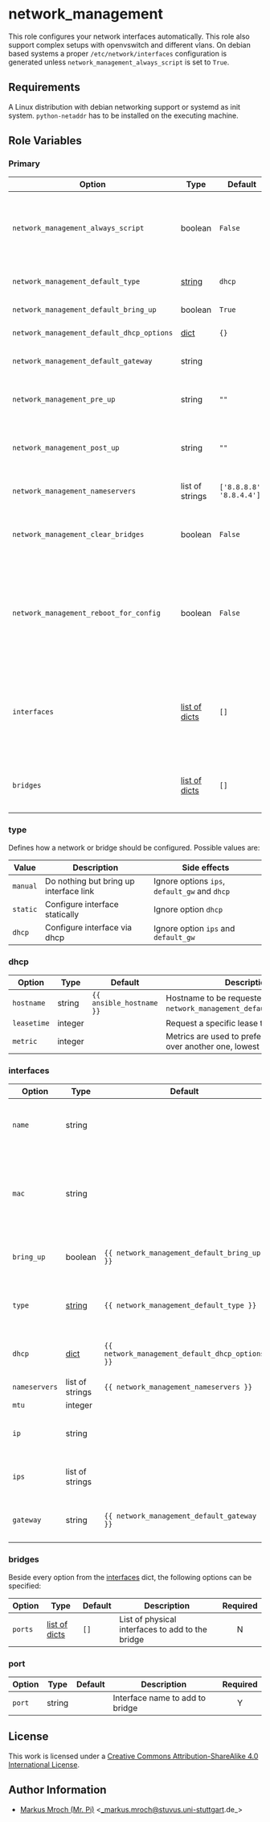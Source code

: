 # network_management

This role configures your network interfaces automatically. This role also support complex setups with openvswitch and different vlans. On debian based systems a proper `/etc/network/interfaces` configuration is generated unless `network_management_always_script` is set to `True`.


## Requirements

A Linux distribution with debian networking support or systemd as init system.
`python-netaddr` has to be installed on the executing machine.

## Role Variables

### Primary
| Option                                    | Type                         | Default                  | Description                                                                                                                                        | Required |
|-------------------------------------------|------------------------------|--------------------------|----------------------------------------------------------------------------------------------------------------------------------------------------|:--------:|
| `network_management_always_script`        | boolean                      | `False`                  | Always generate a systemd service and network management script (overwrites networking.service if it exists)                                       |     N    |
| `network_management_default_type`         | [string](#type)              | `dhcp`                   | Default type to setup a interface or bridge                                                                                                        |     N    |
| `network_management_default_bring_up`     | boolean                      | `True`                   | Bring interface up on start                                                                                                                        |     N    |
| `network_management_default_dhcp_options` | [dict](#dhcp)                | `{}`                     | Additional options for dhcp interfaces                                                                                                             |     N    |
| `network_management_default_gateway`      | string                       |                          | Add a default route via this gateway address                                                                                                       |     N    |
| `network_management_pre_up`               | string                       | `""`                     | Commands to execute before any other action is performed                                                                                           |     N    |
| `network_management_post_up`              | string                       | `""`                     | Commands to execute after all other network operations are performed                                                                               |     N    |
| `network_management_nameservers`          | list of strings              | `['8.8.8.8', '8.8.4.4']` | List of all nameservers to use                                                                                                                     |     N    |
| `network_management_clear_bridges`        | boolean                      | `False`                  | Remove all ovs bridges before recreating them. This is useful for renaming bridges.                                                                |     N    |
| `network_management_reboot_for_config`    | boolean                      | `False`                  | Reboot target server to setup new network config, useful for major network configuration, which may require manual interactions otherwise          |     N    |
| `interfaces`                              | [list of dicts](#interfaces) | `[]`                     | List of all interfaces to setup, keep in mind it can cause various errors if you configure a interface here and later use it as a port on a bridge |     N    |
| `bridges`                                 | [list of dicts](#bridges)    | `[]`                     | List of network bridges to setup (all bridges are managed by openvswitch)                                                                          |     N    |

### type
Defines how a network or bridge should be configured. Possible values are:

| Value    | Description                            | Side effects                                  |
|----------|----------------------------------------|-----------------------------------------------|
| `manual` | Do nothing but bring up interface link | Ignore options `ips`, `default_gw` and `dhcp` |
| `static` | Configure interface statically         | Ignore option `dhcp`                          |
| `dhcp`   | Configure interface via dhcp           | Ignore option `ips` and `default_gw`          |


### dhcp
| Option      | Type    | Default                  | Description                                                                        | Required |
|-------------|---------|--------------------------|------------------------------------------------------------------------------------|:--------:|
| `hostname`  | string  | `{{ ansible_hostname }}` | Hostname to be requested (is ignored in `network_management_default_dhcp_options`) |     N    |
| `leasetime` | integer |                          | Request a specific lease time in seconds.                                          |     N    |
| `metric`    | integer |                          | Metrics are used to prefer an interface over another one, lowest wins.             |     N    |

### interfaces
| Option        | Type            | Default                                         | Description                                                                               | Required                        |
|---------------|-----------------|-------------------------------------------------|-------------------------------------------------------------------------------------------|:-------------------------------:|
| `name`        | string          |                                                 | Name of the interface to configure, ignored if `mac` is specified                         | only if `mac` is not specified  |
| `mac`         | string          |                                                 | MAC-Address of the interface to configure. If `name` is specified, `mac` is autodetected. | only if `name` is not specified |
| `bring_up`    | boolean         | `{{ network_management_default_bring_up }}`     | Automatically bring interface link up                                                     | N                               |
| `type`        | [string](#type) | `{{ network_management_default_type }}`         | Specify how the network interface should be configured                                    | N                               |
| `dhcp`        | [dict](#dhcp)   | `{{ network_management_default_dhcp_options }}` | Additional options for dhcp interfaces                                                    | N                               |
| `nameservers` | list of strings | `{{ network_management_nameservers }}`          | Nameservers to use                                                                        | N                               |
| `mtu`         | integer         |                                                 | MTU size                                                                                  | N                               |
| `ip`          | string          |                                                 | IP address to assign as IP with CIDR suffix                                               | N                               |
| `ips`         | list of strings |                                                 | IP addresses to assign (IP address with CIDR suffix)                                      | only if `type` is `static`      |
| `gateway`     | string          | `{{ network_management_default_gateway }}`      | Add a default route via this gateway address                                              | N                               |


### bridges
Beside every option from the [interfaces](#interfaces) dict, the following options can be specified:

| Option  | Type                   | Default | Description                                      | Required |
|---------|------------------------|---------|--------------------------------------------------|:--------:|
| `ports` | [list of dicts](#port) | `[]`    | List of physical interfaces to add to the bridge |     N    |

### port
| Option | Type   | Default | Description                     | Required |
|--------|--------|---------|---------------------------------|:--------:|
| `port` | string |         | Interface name to add to bridge | Y        |

## License

This work is licensed under a [Creative Commons Attribution-ShareAlike 4.0 International License](http://creativecommons.org/licenses/by-sa/4.0/).


## Author Information

 * [Markus Mroch (Mr. Pi)](https://github.com/Mr-Pi) &lt;_markus.mroch@stuvus.uni-stuttgart.de_&gt;
